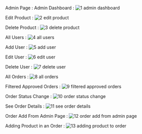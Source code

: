 Admin Page :
Admin Dashboard :
![1 admin dashboard](https://user-images.githubusercontent.com/108587235/213901588-6569ae91-7dcc-47b2-9cd1-fbe540acb903.jpg)

Edit Product :
![2 edit product](https://user-images.githubusercontent.com/108587235/213901597-3bab49cb-c497-414e-9012-9ceca538be58.jpg)

Delete Product :
![3 delete product](https://user-images.githubusercontent.com/108587235/213901613-00cbf5ce-ffa4-41cd-aa55-ecd364fc7974.jpg)

All Users :
![4 all users](https://user-images.githubusercontent.com/108587235/213901655-7723ffaa-cd63-43f3-be32-13509388673c.jpg)

Add User :
![5 add user](https://user-images.githubusercontent.com/108587235/213901660-be74d538-30e1-4232-97ea-4017ff54c1e0.jpg)

Edit User :
![6 edit user](https://user-images.githubusercontent.com/108587235/213901666-760ea109-38e4-4388-8e51-9e33b052e9e4.jpg)

Delete User :
![7 delete user](https://user-images.githubusercontent.com/108587235/213901709-bfd7d854-35b2-4497-873a-656c09f5f55c.jpg)

All Orders :
![8 all orders](https://user-images.githubusercontent.com/108587235/213901673-aff6af55-c6fb-41c2-afdc-7188f4d170b7.jpg)

Filtered Approved Orders :
![9 filtered approved orders](https://user-images.githubusercontent.com/108587235/213901682-73b67746-5151-45b7-b1f7-9d7268c9f61d.jpg)

Order Status Change :
![10 order status change](https://user-images.githubusercontent.com/108587235/213901686-52f53072-4d7c-411e-ac5f-429adb5abd5c.jpg)

See Order Details :
![11 see order details](https://user-images.githubusercontent.com/108587235/213901690-17cc16fc-3c98-4998-854d-3e58af17a1bb.jpg)

Order Add From Admin Page :
![12 order add from admin page](https://user-images.githubusercontent.com/108587235/213901700-9743ff84-51c0-47b7-a19f-5a992b87459d.jpg)

Adding Product in an Order :
![13 adding product to order](https://user-images.githubusercontent.com/108587235/213901775-4abc7461-8a42-463f-b6a1-12a9384048f1.jpg)


